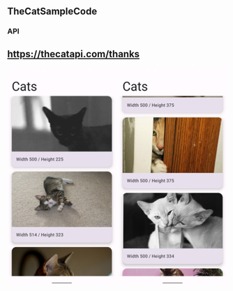 ## TheCatSampleCode



### API 

https://thecatapi.com/thanks
---


<img src="https://github.com/encorex32268/TheCatSampleCode/blob/master/screenshots/photo1.png" alt="photo1" style="height: 500px; width:250px;"/>



<img src="https://github.com/encorex32268/TheCatSampleCode/blob/master/screenshots/photo2.png" alt="photo2" style="height: 500px; width:250px;"/>

